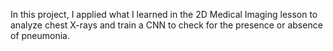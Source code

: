 In this project, I applied what I learned in the 2D Medical Imaging lesson to analyze chest X-rays and train a CNN to check for the presence or absence of pneumonia.
